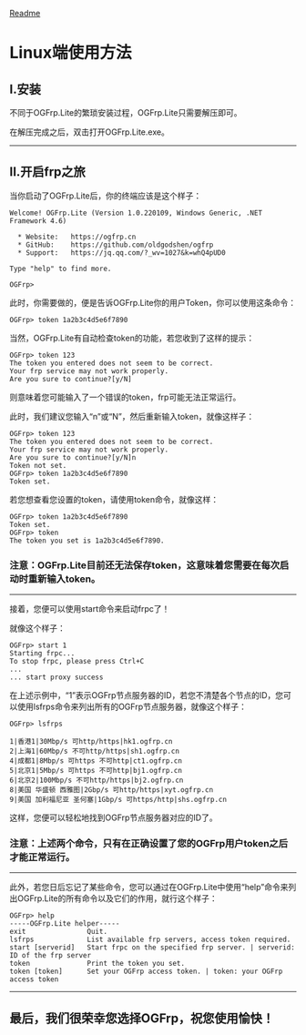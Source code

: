 [Readme](https://github.com/OldGodShen/OGFrp/blob/master/README.md#ogfrp)

# Linux端使用方法

## I.安装
不同于OGFrp.Lite的繁琐安装过程，OGFrp.Lite只需要解压即可。

在解压完成之后，双击打开OGFrp.Lite.exe。

---

## II.开启frp之旅
当你启动了OGFrp.Lite后，你的终端应该是这个样子：

    Welcome! OGFrp.Lite (Version 1.0.220109, Windows Generic, .NET Framework 4.6)

      * Website:   https://ogfrp.cn
      * GitHub:    https://github.com/oldgodshen/ogfrp
      * Support:   https://jq.qq.com/?_wv=1027&k=whQ4pUD0

    Type "help" to find more.
    
    OGFrp> 

此时，你需要做的，便是告诉OGFrp.Lite你的用户Token，你可以使用这条命令：

    OGFrp> token 1a2b3c4d5e6f7890

当然，OGFrp.Lite有自动检查token的功能，若您收到了这样的提示：

    OGFrp> token 123
    The token you entered does not seem to be correct.
    Your frp service may not work properly.
    Are you sure to continue?[y/N]

则意味着您可能输入了一个错误的token，frp可能无法正常运行。

此时，我们建议您输入“n”或“N”，然后重新输入token，就像这样子：

    OGFrp> token 123
    The token you entered does not seem to be correct.
    Your frp service may not work properly.
    Are you sure to continue?[y/N]n
    Token not set.
    OGFrp> token 1a2b3c4d5e6f7890
    Token set.

若您想查看您设置的token，请使用token命令，就像这样：

    OGFrp> token 1a2b3c4d5e6f7890
    Token set.
    OGFrp> token
    The token you set is 1a2b3c4d5e6f7890.

### 注意：OGFrp.Lite目前还无法保存token，这意味着您需要在每次启动时重新输入token。

---

接着，您便可以使用start命令来启动frpc了！

就像这个样子：

    OGFrp> start 1
    Starting frpc...
    To stop frpc, please press Ctrl+C
    ...
    ... start proxy success

在上述示例中，“1”表示OGFrp节点服务器的ID，若您不清楚各个节点的ID，您可以使用lsfrps命令来列出所有的OGFrp节点服务器，就像这个样子：

    OGFrp> lsfrps

    1|香港1|30Mbp/s 可http/https|hk1.ogfrp.cn
    2|上海1|60Mbp/s 不可http/https|sh1.ogfrp.cn
    4|成都1|8Mbp/s 可https 不可http|ct1.ogfrp.cn
    5|北京1|5Mbp/s 可https 不可http|bj1.ogfrp.cn
    6|北京2|100Mbp/s 不可http/https|bj2.ogfrp.cn
    8|美国 华盛顿 西雅图|2Gbp/s 可http/https|xyt.ogfrp.cn
    9|美国 加利福尼亚 圣何塞|1Gbp/s 可https/http|shs.ogfrp.cn
    
这样，您便可以轻松地找到OGFrp节点服务器对应的ID了。

### 注意：上述两个命令，只有在正确设置了您的OGFrp用户token之后才能正常运行。

---

此外，若您日后忘记了某些命令，您可以通过在OGFrp.Lite中使用“help”命令来列出OGFrp.Lite的所有命令以及它们的作用，就行这个样子：

    OGFrp> help
    -----OGFrp.Lite helper-----
    exit               Quit.
    lsfrps             List available frp servers, access token required.
    start [serverid]   Start frpc on the specified frp server. | serverid: ID of the frp server
    token              Print the token you set.
    token [token]      Set your OGFrp access token. | token: your OGFrp access token
    
---

## 最后，我们很荣幸您选择OGFrp，祝您使用愉快！